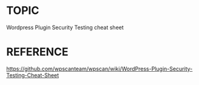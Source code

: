 # TOPIC
Wordpress Plugin Security Testing cheat sheet

# REFERENCE
https://github.com/wpscanteam/wpscan/wiki/WordPress-Plugin-Security-Testing-Cheat-Sheet
